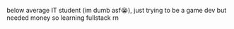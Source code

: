 below average IT student (im dumb asf😭), just trying to be a game dev but needed money so learning fullstack rn

